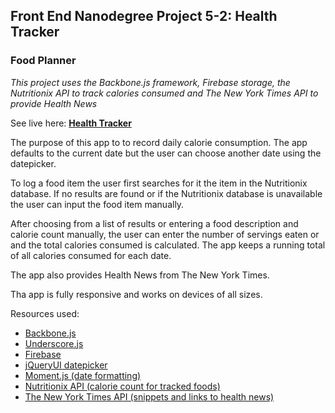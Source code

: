 ## Front End Nanodegree Project 5-2: Health Tracker
### Food Planner
*This project uses the Backbone.js framework, Firebase storage, the Nutritionix API to track calories consumed and The New York Times API to provide Health News*

See live here: **[Health Tracker](https://sarah-maris.github.io/FEND-health-tracker/)**

The purpose of this app to to record daily calorie consumption.  The app defaults to the current date but the user can choose another date using the datepicker.

To log a food item the user first searches for it the item in the Nutritionix database.  If no results are found or if the Nutritionix database is unavailable the user can input the food item manually.

After choosing from a list of results or entering a food description and calorie count manually, the user can enter the number of servings eaten or and the total calories consumed is calculated.  The app keeps a running total of all calories consumed for each date.

The app also provides Health News from The New York Times.

Tha app is fully responsive and works on devices of all sizes.

Resources used:
* [Backbone.js](http://backbonejs.org/)
* [Underscore.js](http://underscorejs.org/)
* [Firebase](https://www.firebase.com/)
* [jQueryUI datepicker](http://api.jqueryui.com/datepicker/)
* [Moment.js (date formatting)](http://momentjs.com/)
* [Nutritionix API (calorie count for tracked foods)](http://www.nutritionix.com/api)
* [The New York Times API (snippets and links to health news)](http://developer.nytimes.com/)
